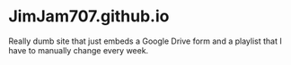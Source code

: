 # JimJam707.github.io
Really dumb site that just embeds a Google Drive form and a playlist that I have to manually change every week.
